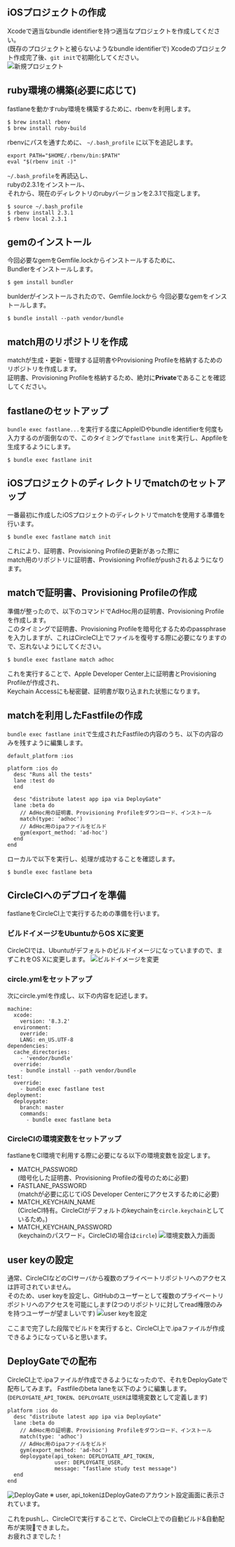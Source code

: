 ## iOSプロジェクトの作成
Xcodeで適当なbundle identifierを持つ適当なプロジェクトを作成してください。  
(既存のプロジェクトと被らないようなbundle identifierで)
Xcodeのプロジェクト作成完了後、`git init`で初期化してください。  
![新規プロジェクト](./resources/Xcode_new_project.png)

## ruby環境の構築(必要に応じて)
fastlaneを動かすruby環境を構築するために、rbenvを利用します。

```
$ brew install rbenv
$ brew install ruby-build
```

rbenvにパスを通すために、
`~/.bash_profile` に以下を追記します。

```
export PATH="$HOME/.rbenv/bin:$PATH"
eval "$(rbenv init -)"
```
`~/.bash_profile`を再読込し、  
rubyの2.3.1をインストール、  
それから、現在のディレクトリのrubyバージョンを2.3.1で指定します。
```
$ source ~/.bash_profile
$ rbenv install 2.3.1
$ rbenv local 2.3.1
```

## gemのインストール
今回必要なgemをGemfile.lockからインストールするために、  
Bundlerをインストールします。
```
$ gem install bundler
```

bunlderがインストールされたので、Gemfile.lockから
今回必要なgemをインストールします。

```
$ bundle install --path vendor/bundle
```

## match用のリポジトリを作成
matchが生成・更新・管理する証明書やProvisioning Profileを格納するためのリポジトリを作成します。  
証明書、Provisioning Profileを格納するため、絶対に**Private**であることを確認してください。

## fastlaneのセットアップ
`bundle exec fastlane...`を実行する度にAppleIDやbundle identifierを何度も入力するのが面倒なので、このタイミングで`fastlane init`を実行し、Appfileを生成するようにします。
```
$ bundle exec fastlane init
```

## iOSプロジェクトのディレクトリでmatchのセットアップ
一番最初に作成したiOSプロジェクトのディレクトリでmatchを使用する準備を行います。
```
$ bundle exec fastlane match init
```

これにより、証明書、Provisioning Profileの更新があった際に  
match用のリポジトリに証明書、Provisioning Profileがpushされるようになります。

## matchで証明書、Provisioning Profileの作成
準備が整ったので、以下のコマンドでAdHoc用の証明書、Provisioning Profileを作成します。  
このタイミングで証明書、Provisioning Profileを暗号化するためのpassphraseを入力しますが、これはCircleCI上でファイルを復号する際に必要になりますので、忘れないようにしてください。
```
$ bundle exec fastlane match adhoc
```

これを実行することで、Apple Developer Center上に証明書とProvisioning Profileが作成され、  
Keychain Accessにも秘密鍵、証明書が取り込まれた状態になります。

## matchを利用したFastfileの作成
`bundle exec fastlane init`で生成されたFastfileの内容のうち、以下の内容のみを残すように編集します。

```
default_platform :ios

platform :ios do
  desc "Runs all the tests"
  lane :test do
  end

  desc "distribute latest app ipa via DeployGate"
  lane :beta do
    // AdHoc用の証明書、Provisioning Profileをダウンロード、インストール
    match(type: 'adhoc')
    // AdHoc用のipaファイルをビルド
    gym(export_method: 'ad-hoc')
  end
end
```

ローカルで以下を実行し、処理が成功することを確認します。
```
$ bundle exec fastlane beta
```

## CircleCIへのデプロイを準備
fastlaneをCircleCI上で実行するための準備を行います。

### ビルドイメージをUbuntuからOS Xに変更
CircleCIでは、Ubuntuがデフォルトのビルドイメージになっていますので、まずこれをOS Xに変更します。
![ビルドイメージを変更](resources/build_image.png)

### circle.ymlをセットアップ
次にcircle.ymlを作成し、以下の内容を記述します。
```
machine:
  xcode:
    version: '8.3.2'
  environment:
    override:
    LANG: en_US.UTF-8
dependencies:
  cache_directories:
    - 'vendor/bundle'
  override:
    - bundle install --path vendor/bundle
test:
  override:
    - bundle exec fastlane test
deployment:
  deploygate:
    branch: master
    commands:
      - bundle exec fastlane beta
```

### CircleCIの環境変数をセットアップ
fastlaneをCI環境で利用する際に必要になる以下の環境変数を設定します。
- MATCH_PASSWORD  
(暗号化した証明書、Provisioning Profileの復号のために必要)
- FASTLANE_PASSWORD  
(matchが必要に応じてiOS Developer Centerにアクセスするために必要)
- MATCH_KEYCHAIN_NAME  
(CircleCI特有。CircleCIがデフォルトのkeychainを`circle.keychain`としているため。)
- MATCH_KEYCHAIN_PASSWORD  
(keychainのパスワード。CircleCIの場合は`circle`)
![環境変数入力画面](resources/MATCH_PASSWORD.png)

## user keyの設定
通常、CircleCIなどのCIサーバから複数のプライベートリポジトリへのアクセスは許可されていません。  
そのため、user keyを設定し、GitHubのユーザーとして複数のプライベートリポジトリへのアクセスを可能にします(2つのリポジトリに対してread権限のみを持つユーザーが望ましいです)
![user keyを設定](resources/user_key.png)

ここまで完了した段階でビルドを実行すると、CircleCI上で.ipaファイルが作成できるようになっていると思います。

## DeployGateでの配布
CircleCI上で.ipaファイルが作成できるようになったので、それをDeployGateで配布してみます。
Fastfileのbeta laneを以下のように編集します。  
(`DEPLOYGATE_API_TOKEN`、`DEPLOYGATE_USER`は環境変数として定義します)

```
platform :ios do
  desc "distribute latest app ipa via DeployGate"
  lane :beta do
    // AdHoc用の証明書、Provisioning Profileをダウンロード、インストール
    match(type: 'adhoc')
    // AdHoc用のipaファイルをビルド
    gym(export_method: 'ad-hoc')
    deploygate(api_token: DEPLOYGATE_API_TOKEN,
               user: DEPLOYGATE_USER,
               message: "fastlane study test message")
  end
end
```
![DeployGate](resources/DeployGate.png)
※ user, api_tokenはDeployGateのアカウント設定画面に表示されています。

これをpushし、CircleCIで実行することで、CircleCI上での自動ビルド&自動配布が実現できました。  
お疲れさまでした！
